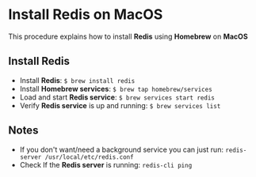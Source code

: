 # Install Redis on MacOS

This procedure explains how to install **Redis** using **Homebrew** on **MacOS**

## Install Redis

* Install **Redis**: `$ brew install redis`
* Install **Homebrew services**: `$ brew tap homebrew/services`
* Load and start **Redis service**: `$ brew services start redis`
* Verify **Redis service** is up and running: `$ brew services list`

## Notes

- If you don't want/need a background service you can just run:  `redis-server /usr/local/etc/redis.conf`
- Check If the **Redis server** is running: `redis-cli ping`
